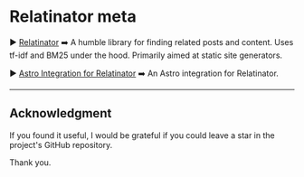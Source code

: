 # Relatinator meta

▶️ [Relatinator](https://github.com/DBozhinovski/relatinator/tree/master/packages/relatinator) ➡️ A humble library for finding related posts and content. Uses tf-idf and BM25 under the hood. Primarily aimed at static site generators.

▶️ [Astro Integration for Relatinator](https://github.com/DBozhinovski/relatinator/tree/master/packages/astro-relatinator) ➡️ An Astro integration for Relatinator.

---

## Acknowledgment

If you found it useful, I would be grateful if you could leave a star in the project's GitHub repository.

Thank you.
